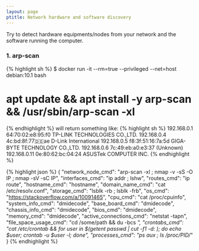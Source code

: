 ```yaml
---
layout: page
ptitle: Network hardware and software discovery
---
```


Try to detect hardware equipments/nodes from your network and the software running the computer.
### 1. arp-scan
{% highlight sh %}
$ docker run -it --rm=true --privileged --net=host debian:10.1 bash
# apt update && apt install -y arp-scan && /usr/sbin/arp-scan -xl
{% endhighlight %}
will return something like:
{% highlight sh %}
192.168.0.1    64:70:02:e8:95:f0	TP-LINK TECHNOLOGIES CO.,LTD.
192.168.0.4    4c:bd:8f:77:de:ae	D-Link International
192.168.0.5    f8:3f:51:16:7a:5d	GIGA-BYTE TECHNOLOGY CO.,LTD.
192.168.0.6    7c:49:eb:a0:e3:37	(Unknown)
192.168.0.11   0e:80:62:bc:04:24	ASUSTek COMPUTER INC.
{% endhighlight %}

{% highlight json %}
{
  "network_node_cmd": "arp-scan -xl ; nmap -v -sS -O IP ; nmap -sV -sC IP",
    "interfaces_cmd": "ip addr ; lshw",
    "routes_cmd": "ip route",
    "hostname_cmd": "hostname",
    "domain_name_cmd": "cat /etc/resolv.conf",
  "storage_cmd": "lsblk -rb ; lsblk -frb",
  "os_cmd": "https://stackoverflow.com/a/10091465",
  "cpu_cmd": "cat /proc/cpuinfo",
  "system_info_cmd": "dmidecode",
  "base_board_cmd": "dmidecode",
  "chassis_info_cmd": "dmidecode",
  "bios_cmd": "dmidecode",
  "memory_cmd": "dmidecode",
  "active_connections_cmd": "netstat -tapn",
  "file_space_usage_cmd": "cd /some/path && du -bcs *",
  "crontabs_cmd": "cat /etc/crontab && for user in $(getent passwd | cut -f1 -d: ); do echo $user; crontab -u $user -l; done",
  "processes_cmd": "ps aux ; ls /proc/PID/*"
}
{% endhighlight %}
